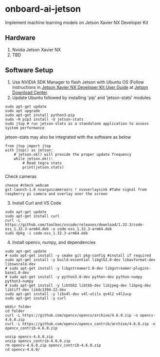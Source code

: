 # onboard-ai-jetson
Implement machine learning models on Jetson Xavier NX Developer Kit

## Hardware
1. Nvidia Jetson Xavier NX
2. TBD

## Software Setup
1. Use NVIDIA SDK Manager to flash Jetson with Ubuntu OS (Follow instructions in [Jetson Xavier NX Developer Kit User Guide](https://developer.nvidia.com/jetson-xavier-nx-developer-kit-user-guide) at [Jetson Download Center](https://developer.nvidia.com/embedded/downloads#?search=Developer%20Kit%20User%20Guide).
2. Update Ubuntu followed by installing 'pip' and 'jetson-stats' modules

```shell
sudo apt-get update
sudo apt upgrade
sudo apt-get install python3-pip
sudo -H pip3 install -U jetson-stats
sudo jtop # run jetson-stats as a standalone application to assess system performance
```
jetson-stats may also be integrated with the software as below
```shell
from jtop import jtop
with jtop() as jetson:
    # jetson.ok() will provide the proper update frequency
    while jetson.ok():
        # Read tegra stats
        print(jetson.stats)
```
Check cameras
```shell
cheese #check webcam
gst-launch-1.0 nvarguscamerasrc ! nvoverlaysink #Take signal from raspberry pi camera and overlay over the screen
```

3. Install Curl and VS Code
```shell
sudo apt-get update
sudo apt-get install curl
curl -L https://github.com/toolboc/vscode/releases/download/1.32.3/code-oss_1.32.3-arm64.deb -o code-oss_1.32.3-arm64.deb
sudo dpkg -i code-oss_1.32.3-arm64.deb
```
4. Install opencv, numpy, and dependencies
```shell
sudo apt-get update
# sudo apt-get install -y cmake git pkg-config #install if required
sudo apt-get install -y build-essential libgtk2.0-dev libavformat-dev libswscale-dev
# sudo apt-get install -y libgstreamer1.0-dev libgstreamer-plugins-base1.0-dev
# sudo apt-get install -y python3.8-dev python-dev python-numpy python3-numpy
# sudo apt-get install -y libtbb2 libtbb-dev libjpeg-dev libpng-dev libtiff-dev libdc1394-22-dev
sudo apt-get install -y libv4l-dev v4l-utils qv4l2 v4l2ucp
sudo apt-get install -y curl

mkdir folder
cd folder
curl -L https://github.com/opencv/opencv/archive/4.6.0.zip -o opencv-4.6.0.zip
curl -L https://github.com/opencv/opencv_contrib/archive/4.6.0.zip -o opencv_contrib-4.6.0.zip

unzip opencv-4.6.0.zip
unzip opencv_contrib-4.6.0.zip
rm opencv-4.6.0.zip opencv_contrib-4.6.0.zip
cd opencv-4.6.0/
```

   
